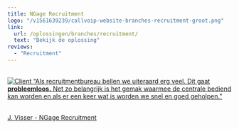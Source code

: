 ```yaml
---
title: NGage Recruitment
logo: "/v1561639239/callvoip-website-branches-recruitment-groot.png"
link:
  url: /oplossingen/branches/recruitment/
  text: "Bekijk de oplossing"
reviews:
  - "Recruitment"
---
```


<br>
<a href="https://www.ngagerecruitment.nl/">
<img src="https://res.cloudinary.com/callvoip/image/upload/w_auto,dpr_auto//v1563974930/callvoip-website-testimonial-recruitment.png" class="max-h-logo-small lg:max-h-logo cld-responsive block max-w-full mb-8 object-contain" alt="Client" data-width="500">
“Als recruitmentbureau bellen we uiteraard erg veel. Dit gaat <b>probleemloos.</b> Net zo belangrijk is het gemak waarmee de centrale bediend kan worden en als er een keer wat is worden we snel en goed geholpen.”
<br><br>
<p class=" lg:text-lg opacity-75 font-medium mb-8">J. Visser - NGage Recruitment</p>
